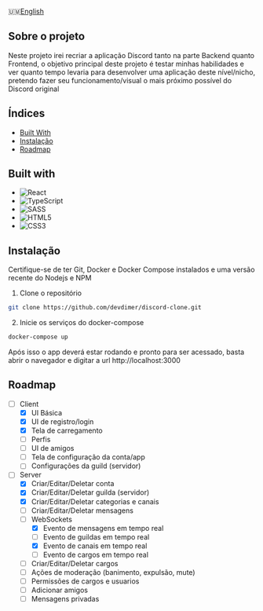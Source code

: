 🇺🇲[English](README.md)

## Sobre o projeto
Neste projeto irei recriar a aplicação Discord tanto na parte Backend quanto Frontend, o objetivo principal deste projeto é testar minhas habilidades e ver quanto tempo levaria para desenvolver uma aplicação deste nível/nicho, pretendo fazer seu funcionamento/visual o mais próximo possível do Discord original

## Índices
- [Built With](#built-with)
- [Instalação](#instalação)
- [Roadmap](#roadmap)

## Built with
- ![React](https://img.shields.io/badge/react-%2320232a.svg?style=for-the-badge&logo=react&logoColor=%2361DAFB)
- ![TypeScript](https://img.shields.io/badge/typescript-%23007ACC.svg?style=for-the-badge&logo=typescript&logoColor=white)
- ![SASS](https://img.shields.io/badge/Sass-CC6699?style=for-the-badge&logo=sass&logoColor=white)
- ![HTML5](https://img.shields.io/badge/html5-%23E34F26.svg?style=for-the-badge&logo=html5&logoColor=white)
- ![CSS3](https://img.shields.io/badge/css3-%231572B6.svg?style=for-the-badge&logo=css3&logoColor=white)

## Instalação
Certifique-se de ter Git, Docker e Docker Compose instalados e uma versão recente do Nodejs e NPM

1. Clone o repositório
```sh
git clone https://github.com/devdimer/discord-clone.git
```

2. Inicie os serviços do docker-compose
```sh
docker-compose up
```

Após isso o app deverá estar rodando e pronto para ser acessado, basta abrir o navegador e digitar a url http://localhost:3000

## Roadmap

- [ ] Client
    - [x] UI Básica
    - [x] UI de registro/login
    - [x] Tela de carregamento
    - [ ] Perfis
    - [ ] UI de amigos
    - [ ] Tela de configuração da conta/app
    - [ ] Configurações da guild (servidor)
- [ ] Server
    - [x] Criar/Editar/Deletar conta
    - [x] Criar/Editar/Deletar guilda (servidor)
    - [x] Criar/Editar/Deletar categorias e canais
    - [ ] Criar/Editar/Deletar mensagens
    - [ ] WebSockets
        - [x] Evento de mensagens em tempo real
        - [ ] Evento de guildas em tempo real
        - [x] Evento de canais em tempo real
        - [ ] Evento de cargos em tempo real
    - [ ] Criar/Editar/Deletar cargos
    - [ ] Ações de moderação (banimento, expulsão, mute)
    - [ ] Permissões de cargos e usuarios
    - [ ] Adicionar amigos
    - [ ] Mensagens privadas
